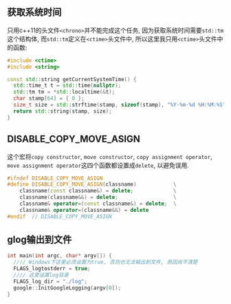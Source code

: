 ##  获取系统时间

只用c++11的头文件`<chrono>`并不能完成这个任务, 因为获取系统时间需要`std::tm`这个结构体,
而`std::tm`定义在`<ctime>`头文件中, 所以这里我只用`<ctime>`头文件中的函数:

```c++
#include <ctime>
#include <string>

const std::string getCurrentSystemTime() {
  std::time_t t = std::time(nullptr);
  std::tm tm = *std::localtime(&t);
  char stamp[64] = { 0 };
  size_t size = std::strftime(stamp, sizeof(stamp), "%Y-%m-%d %H:%M:%S", &tm);
  return std::string(stamp, size);
}
```

## DISABLE_COPY_MOVE_ASIGN

这个宏将`copy constructor`, `move constructor`, `copy assignment operator`,
`move assignment operator`这四个函数都设置成`delete`, 以避免误用.

```c++
#ifndef DISABLE_COPY_MOVE_ASIGN
#define DISABLE_COPY_MOVE_ASIGN(classname)            \
    classname(const classname&) = delete;             \
    classname(classname&&) = delete;                  \
    classname& operator=(const classname&) = delete;  \
    classname& operator=(classname&&) = delete
#endif  // DISABLE_COPY_MOVE_ASIGN
```

## glog输出到文件

```c++
int main(int argc, char* argv[]) {
  //// Windows下这里必须设置为true, 否则也无法输出到文件, 原因尚不清楚
  FLAGS_logtostderr = true;
  //// 这里设置log目录
  FLAGS_log_dir = "./log";
  google::InitGoogleLogging(argv[0]);
}
```
